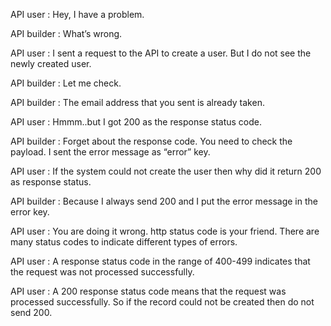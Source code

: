 API user : Hey, I have a problem.

API builder : What’s wrong.

API user : I sent a request to the API to create a user. But I do not see the newly created user.

API builder : Let me check.

API builder : The email address that you sent is already taken.

API user : Hmmm..but I got 200 as the response status code.

API builder : Forget about the response code. You need to check the payload. I sent the error message as “error” key.

API user : If the system could not create the user then why did it return 200 as response status.

API builder : Because I always send 200 and I put the error message in the error key.

API user : You are doing it wrong. http status code is your friend. There are many status codes to indicate different types of errors.

API user : A response status code in the range of 400-499 indicates that the request was not processed successfully.

API user : A 200 response status code means that the request was processed successfully. So if the record could not be created then do not send 200.

